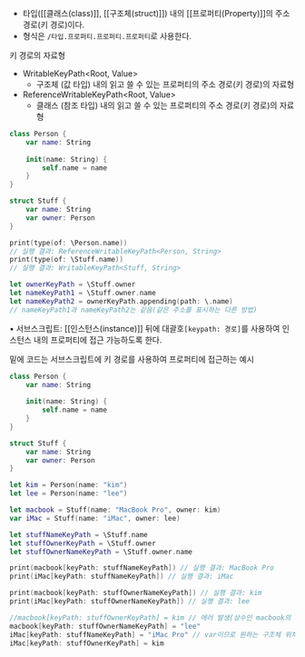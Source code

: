  
-  타입([[클래스(class)]], [[구조체(struct)]]) 내의 [[프로퍼티(Property)]]의 주소 경로(키 경로)이다.
-  형식은 `/타입.프로퍼티.프로퍼티.프로퍼티`로 사용한다.

 키 경로의 자료형
- WritableKeyPath<Root, Value>
	- 구조체 (값 타입) 내의 읽고 쓸 수 있는 프로퍼티의 주소 경로(키 경로)의 자료형
- ReferenceWritableKeyPath<Root, Value>
	- 클래스 (참조 타입) 내의 읽고 쓸 수 있는 프로퍼티의 주소 경로(키 경로)의 자료형

```swift
class Person {
	var name: String
	
	init(name: String) {
		self.name = name
	}
}

struct Stuff {
	var name: String
	var owner: Person
}

print(type(of: \Person.name)) 
// 실행 결과: ReferenceWritableKeyPath<Person, String>
print(type(of: \Stuff.name)) 
// 실행 결과: WritableKeyPath<Stuff, String>

let ownerKeyPath = \Stuff.owner
let nameKeyPath1 = \Stuff.owner.name
let nameKeyPath2 = ownerKeyPath.appending(path: \.name) 
// nameKeyPath1과 nameKeyPath2는 같음(같은 주소를 표시하는 다른 방법)
```


• 서브스크립트: [[인스턴스(instance)]] 뒤에 대괄호`[keypath: 경로]`를 사용하여 인스턴스 내의 프로퍼티에 접근 가능하도록 한다.

밑에 코드는 서브스크립트에 키 경로를 사용하여 프로퍼티에 접근하는 예시
```swift
class Person {
	var name: String
	
	init(name: String) {
		self.name = name
	}
}

struct Stuff {
	var name: String
	var owner: Person
}

let kim = Person(name: "kim")
let lee = Person(name: "lee")

let macbook = Stuff(name: "MacBook Pro", owner: kim)
var iMac = Stuff(name: "iMac", owner: lee)

let stuffNameKeyPath = \Stuff.name
let stuffOwnerKeyPath = \Stuff.owner
let stuffOwnerNameKeyPath = \Stuff.owner.name

print(macbook[keyPath: stuffNameKeyPath]) // 실행 결과: MacBook Pro
print(iMac[keyPath: stuffNameKeyPath]) // 실행 결과: iMac

print(macbook[keyPath: stuffOwnerNameKeyPath]) // 실행 결과: kim
print(iMac[keyPath: stuffOwnerNameKeyPath]) // 실행 결과: lee

//macbook[keyPath: stuffOwnerKeyPath] = kim // 에러 발생(상수인 macbook의 프로퍼티 변경 불가)
macbook[keyPath: stuffOwnerNameKeyPath] = "lee"
iMac[keyPath: stuffNameKeyPath] = "iMac Pro" // var이므로 원하는 구조체 위치에 값 변경 
iMac[keyPath: stuffOwnerKeyPath] = kim
```